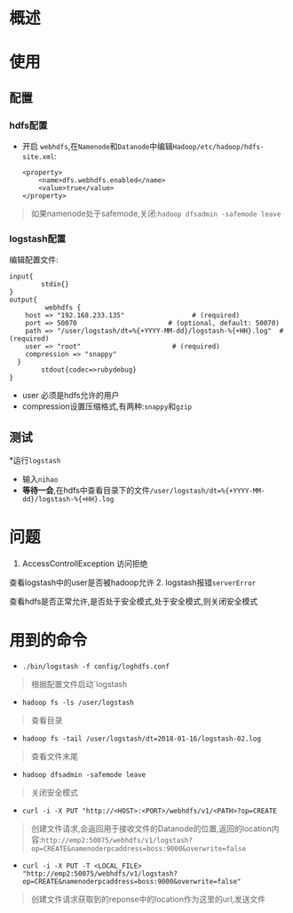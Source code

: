 # 概述
# 使用
## 配置
### hdfs配置
* 开启 `webhdfs`,在`Namenode`和`Datanode`中编辑`Hadoop/etc/hadoop/hdfs-site.xml`:
    ```
    <property>
        <name>dfs.webhdfs.enabled</name>
        <value>true</value>
    </property>
    ```
> 如果namenode处于safemode,关闭:`hadoop dfsadmin -safemode leave`
### logstash配置
编辑配置文件:
```
input{
        stdin{}
}
output{
         webhdfs {
    host => "192.168.233.135"                 # (required)
    port => 50070                       # (optional, default: 50070)
    path => "/user/logstash/dt=%{+YYYY-MM-dd}/logstash-%{+HH}.log"  # (required)
    user => "root"                       # (required)
    compression => "snappy"
  }
        stdout{codec=>rubydebug}
}
```
* user 必须是hdfs允许的用户
* compression设置压缩格式,有两种:`snappy`和`gzip`
## 测试
*运行`logstash`
* 输入`nihao`
* **等待一会**,在hdfs中查看目录下的文件`/user/logstash/dt=%{+YYYY-MM-dd}/logstash-%{+HH}.log`
# 问题
1. AccessControllException 访问拒绝

查看logstash中的user是否被hadoop允许
2. logstash报错`serverError`

查看hdfs是否正常允许,是否处于安全模式,处于安全模式,则关闭安全模式
# 用到的命令
* `./bin/logstash -f config/loghdfs.conf`
> 根据配置文件启动`logstash
* `hadoop fs -ls /user/logstash`
> 查看目录
* `hadoop fs -tail /user/logstash/dt=2018-01-16/logstash-02.log`
> 查看文件末尾
* `hadoop dfsadmin -safemode leave`
> 关闭安全模式
* `curl -i -X PUT "http://<HOST>:<PORT>/webhdfs/v1/<PATH>?op=CREATE`
> 创建文件请求,会返回用于接收文件的Datanode的位置,返回的location内容:`http://emp2:50075/webhdfs/v1/logstash?op=CREATE&namenoderpcaddress=boss:9000&overwrite=false`
* `curl -i -X PUT -T <LOCAL_FILE> "http://emp2:50075/webhdfs/v1/logstash?op=CREATE&namenoderpcaddress=boss:9000&overwrite=false"`
> 创建文件请求获取到的reponse中的location作为这里的url,发送文件